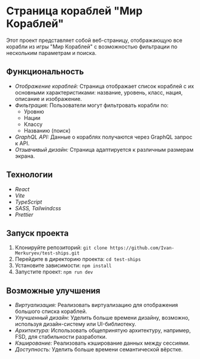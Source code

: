 # Страница кораблей "Мир Кораблей"

Этот проект представляет собой веб-страницу, отображающую все корабли из игры "Мир Кораблей" с возможностью фильтрации по нескольким параметрам и поиска.

## Функциональность

- _Отображение кораблей:_ Страница отображает список кораблей с их основными характеристиками: название, уровень, класс, нация, описание и изображение.
- _Фильтрация:_ Пользователи могут фильтровать корабли по:
  - Уровню
  - Нации
  - Классу
  - Названию (поиск)
- _GraphQL API:_ Данные о кораблях получаются через GraphQL запрос к API.
- _Отзывчивый дизайн:_ Страница адаптируется к различным размерам экрана.

## Технологии

- _React_
- _Vite_
- _TypeScript_
- _SASS, Tailwindcss_
- _Prettier_

## Запуск проекта

1. Клонируйте репозиторий: `git clone https://github.com/Ivan-Merkuryev/test-ships.git`
2. Перейдите в директорию проекта: `cd test-ships`
3. Установите зависимости: `npm install`
4. Запустите проект: `npm run dev`

## Возможные улучшения

- _Виртуализация:_ Реализовать виртуализацию для отображения большого списка кораблей.
- _Улучшенный дизайн:_ Уделить больше времени дизайну, возможно, используя дизайн-систему или UI-библиотеку.
- _Архитектура:_ Использовать общепринятую архитектуру, например, FSD, для стабильности разработки.
- _Кэширование:_ Реализовать кэширование данных между сессиями.
- _Доступность:_ Уделить больше времени семантической вёрстке.
